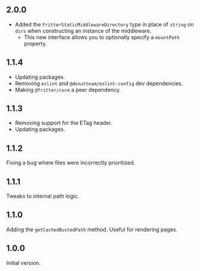 ## 2.0.0

* Added the `FritterStaticMiddlewareDirectory` type in place of `string` on `dirs` when constructing an instance of the middleware.
	* This new interface allows you to optionally specify a `mountPath` property.

## 1.1.4

* Updating packages.
* Removing `eslint` and `@donutteam/eslint-config` dev dependencies.
* Making `@fritter/core` a peer dependency.

## 1.1.3

* Removing support for the ETag header.
* Updating packages.

## 1.1.2
Fixing a bug where files were incorrectly prioritized.

## 1.1.1
Tweaks to internal path logic.

## 1.1.0
Adding the `getCachedBustedPath` method. Useful for rendering pages.

## 1.0.0
Initial version.